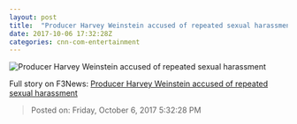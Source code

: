 ```yaml
---
layout: post
title:  "Producer Harvey Weinstein accused of repeated sexual harassment"
date: 2017-10-06 17:32:28Z
categories: cnn-com-entertainment
---
```


![Producer Harvey Weinstein accused of repeated sexual harassment](http://i2.cdn.turner.com/money/dam/assets/171005114609-harvey-weinstein-780x439.jpg)




Full story on F3News: [Producer Harvey Weinstein accused of repeated sexual harassment](http://www.f3nws.com/n/GfXWxG)

> Posted on: Friday, October 6, 2017 5:32:28 PM
